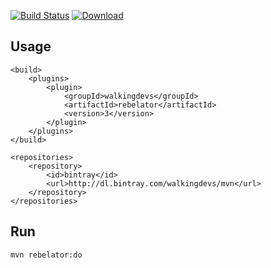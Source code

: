 [![Build Status](https://travis-ci.org/walkingdevs/rebelator.svg?branch=master)](https://travis-ci.org/walkingdevs/rebelator)
[![Download](https://api.bintray.com/packages/walkingdevs/mvn/rebelator/images/download.svg)](https://bintray.com/walkingdevs/mvn/rebelator/_latestVersion)

## Usage
    <build>
        <plugins>
            <plugin>
                <groupId>walkingdevs</groupId>
                <artifactId>rebelator</artifactId>
                <version>3</version>
            </plugin>
        </plugins>
    </build>

    <repositories>
        <repository>
            <id>bintray</id>
            <url>http://dl.bintray.com/walkingdevs/mvn</url>
        </repository>
    </repositories>

## Run
    mvn rebelator:do